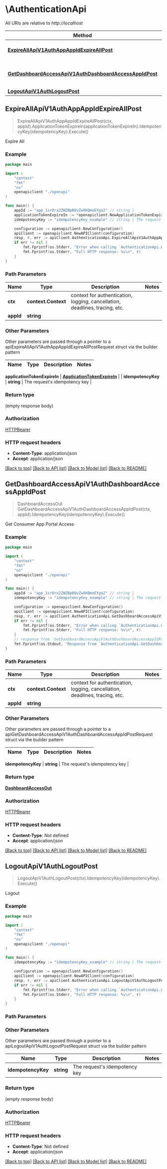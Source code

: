 # \AuthenticationApi

All URIs are relative to *http://localhost*

Method | HTTP request | Description
------------- | ------------- | -------------
[**ExpireAllApiV1AuthAppAppIdExpireAllPost**](AuthenticationApi.md#ExpireAllApiV1AuthAppAppIdExpireAllPost) | **Post** /api/v1/auth/app/{app_id}/expire-all/ | Expire All
[**GetDashboardAccessApiV1AuthDashboardAccessAppIdPost**](AuthenticationApi.md#GetDashboardAccessApiV1AuthDashboardAccessAppIdPost) | **Post** /api/v1/auth/dashboard-access/{app_id}/ | Get Consumer App Portal Access
[**LogoutApiV1AuthLogoutPost**](AuthenticationApi.md#LogoutApiV1AuthLogoutPost) | **Post** /api/v1/auth/logout/ | Logout



## ExpireAllApiV1AuthAppAppIdExpireAllPost

> ExpireAllApiV1AuthAppAppIdExpireAllPost(ctx, appId).ApplicationTokenExpireIn(applicationTokenExpireIn).IdempotencyKey(idempotencyKey).Execute()

Expire All



### Example

```go
package main

import (
    "context"
    "fmt"
    "os"
    openapiclient "./openapi"
)

func main() {
    appId := "app_1srOrx2ZWZBpBUvZwXKQmoEYga2" // string | 
    applicationTokenExpireIn := *openapiclient.NewApplicationTokenExpireIn() // ApplicationTokenExpireIn | 
    idempotencyKey := "idempotencyKey_example" // string | The request's idempotency key (optional)

    configuration := openapiclient.NewConfiguration()
    apiClient := openapiclient.NewAPIClient(configuration)
    resp, r, err := apiClient.AuthenticationApi.ExpireAllApiV1AuthAppAppIdExpireAllPost(context.Background(), appId).ApplicationTokenExpireIn(applicationTokenExpireIn).IdempotencyKey(idempotencyKey).Execute()
    if err != nil {
        fmt.Fprintf(os.Stderr, "Error when calling `AuthenticationApi.ExpireAllApiV1AuthAppAppIdExpireAllPost``: %v\n", err)
        fmt.Fprintf(os.Stderr, "Full HTTP response: %v\n", r)
    }
}
```

### Path Parameters


Name | Type | Description  | Notes
------------- | ------------- | ------------- | -------------
**ctx** | **context.Context** | context for authentication, logging, cancellation, deadlines, tracing, etc.
**appId** | **string** |  | 

### Other Parameters

Other parameters are passed through a pointer to a apiExpireAllApiV1AuthAppAppIdExpireAllPostRequest struct via the builder pattern


Name | Type | Description  | Notes
------------- | ------------- | ------------- | -------------

 **applicationTokenExpireIn** | [**ApplicationTokenExpireIn**](ApplicationTokenExpireIn.md) |  | 
 **idempotencyKey** | **string** | The request&#39;s idempotency key | 

### Return type

 (empty response body)

### Authorization

[HTTPBearer](../README.md#HTTPBearer)

### HTTP request headers

- **Content-Type**: application/json
- **Accept**: application/json

[[Back to top]](#) [[Back to API list]](../README.md#documentation-for-api-endpoints)
[[Back to Model list]](../README.md#documentation-for-models)
[[Back to README]](../README.md)


## GetDashboardAccessApiV1AuthDashboardAccessAppIdPost

> DashboardAccessOut GetDashboardAccessApiV1AuthDashboardAccessAppIdPost(ctx, appId).IdempotencyKey(idempotencyKey).Execute()

Get Consumer App Portal Access



### Example

```go
package main

import (
    "context"
    "fmt"
    "os"
    openapiclient "./openapi"
)

func main() {
    appId := "app_1srOrx2ZWZBpBUvZwXKQmoEYga2" // string | 
    idempotencyKey := "idempotencyKey_example" // string | The request's idempotency key (optional)

    configuration := openapiclient.NewConfiguration()
    apiClient := openapiclient.NewAPIClient(configuration)
    resp, r, err := apiClient.AuthenticationApi.GetDashboardAccessApiV1AuthDashboardAccessAppIdPost(context.Background(), appId).IdempotencyKey(idempotencyKey).Execute()
    if err != nil {
        fmt.Fprintf(os.Stderr, "Error when calling `AuthenticationApi.GetDashboardAccessApiV1AuthDashboardAccessAppIdPost``: %v\n", err)
        fmt.Fprintf(os.Stderr, "Full HTTP response: %v\n", r)
    }
    // response from `GetDashboardAccessApiV1AuthDashboardAccessAppIdPost`: DashboardAccessOut
    fmt.Fprintf(os.Stdout, "Response from `AuthenticationApi.GetDashboardAccessApiV1AuthDashboardAccessAppIdPost`: %v\n", resp)
}
```

### Path Parameters


Name | Type | Description  | Notes
------------- | ------------- | ------------- | -------------
**ctx** | **context.Context** | context for authentication, logging, cancellation, deadlines, tracing, etc.
**appId** | **string** |  | 

### Other Parameters

Other parameters are passed through a pointer to a apiGetDashboardAccessApiV1AuthDashboardAccessAppIdPostRequest struct via the builder pattern


Name | Type | Description  | Notes
------------- | ------------- | ------------- | -------------

 **idempotencyKey** | **string** | The request&#39;s idempotency key | 

### Return type

[**DashboardAccessOut**](DashboardAccessOut.md)

### Authorization

[HTTPBearer](../README.md#HTTPBearer)

### HTTP request headers

- **Content-Type**: Not defined
- **Accept**: application/json

[[Back to top]](#) [[Back to API list]](../README.md#documentation-for-api-endpoints)
[[Back to Model list]](../README.md#documentation-for-models)
[[Back to README]](../README.md)


## LogoutApiV1AuthLogoutPost

> LogoutApiV1AuthLogoutPost(ctx).IdempotencyKey(idempotencyKey).Execute()

Logout



### Example

```go
package main

import (
    "context"
    "fmt"
    "os"
    openapiclient "./openapi"
)

func main() {
    idempotencyKey := "idempotencyKey_example" // string | The request's idempotency key (optional)

    configuration := openapiclient.NewConfiguration()
    apiClient := openapiclient.NewAPIClient(configuration)
    resp, r, err := apiClient.AuthenticationApi.LogoutApiV1AuthLogoutPost(context.Background()).IdempotencyKey(idempotencyKey).Execute()
    if err != nil {
        fmt.Fprintf(os.Stderr, "Error when calling `AuthenticationApi.LogoutApiV1AuthLogoutPost``: %v\n", err)
        fmt.Fprintf(os.Stderr, "Full HTTP response: %v\n", r)
    }
}
```

### Path Parameters



### Other Parameters

Other parameters are passed through a pointer to a apiLogoutApiV1AuthLogoutPostRequest struct via the builder pattern


Name | Type | Description  | Notes
------------- | ------------- | ------------- | -------------
 **idempotencyKey** | **string** | The request&#39;s idempotency key | 

### Return type

 (empty response body)

### Authorization

[HTTPBearer](../README.md#HTTPBearer)

### HTTP request headers

- **Content-Type**: Not defined
- **Accept**: application/json

[[Back to top]](#) [[Back to API list]](../README.md#documentation-for-api-endpoints)
[[Back to Model list]](../README.md#documentation-for-models)
[[Back to README]](../README.md)

